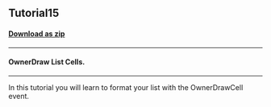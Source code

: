 ## Tutorial15
#### [Download as zip](https://minhaskamal.github.io/DownGit/#/home?url=https://github.com/GrapeCity/ComponentOne-WinForms-Samples/tree/master/NetFramework\List\VB\Tutorials\Tutorial15)
____
#### OwnerDraw List Cells.
____
In this tutorial you will learn to format your list with the OwnerDrawCell event. 











